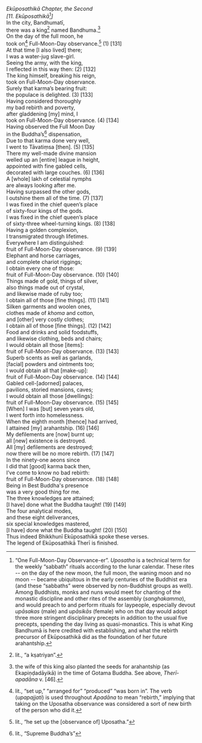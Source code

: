 *Ekūposathikā Chapter, the Second*  
*\[11. Ekūposathikā*[^1]*\]*  
In the city, Bandhumatī,  
there was a king[^2] named Bandhuma.[^3]  
On the day of the full moon, he  
took on[^4] Full-Moon-Day observance.[^5] (1) \[131\]  
At that time \[I also lived\] there;  
I was a water-jug slave-girl.  
Seeing the army, with the king,  
I reflected in this way then: (2) \[132\]  
The king himself, breaking his reign,  
took on Full-Moon-Day observance.  
Surely that karma’s bearing fruit:  
the populace is delighted. (3) \[133\]  
Having considered thoroughly  
my bad rebirth and poverty,  
after gladdening \[my\] mind, I  
took on Full-Moon-Day observance. (4) \[134\]  
Having observed the Full Moon Day  
in the Buddha’s[^6] dispensation,  
Due to that karma done very well,  
I went to Tāvatiṃsa \[then\]. (5) \[135\]  
There my well-made divine mansion  
welled up an \[entire\] league in height,  
appointed with fine gabled cells,  
decorated with large couches. (6) \[136\]  
A \[whole\] lakh of celestial nymphs  
are always looking after me.  
Having surpassed the other gods,  
I outshine them all of the time. (7) \[137\]  
I was fixed in the chief queen’s place  
of sixty-four kings of the gods.  
I was fixed in the chief queen’s place  
of sixty-three wheel-turning kings. (8) \[138\]  
Having a golden complexion,  
I transmigrated through lifetimes.  
Everywhere I am distinguished:  
fruit of Full-Moon-Day observance. (9) \[139\]  
Elephant and horse carriages,  
and complete chariot riggings;  
I obtain every one of those:  
fruit of Full-Moon-Day observance. (10) \[140\]  
Things made of gold, things of silver,  
also things made out of crystal,  
and likewise made of ruby too;  
I obtain all of those \[fine things\]. (11) \[141\]  
Silken garments and woolen ones,  
clothes made of *khoma* and cotton,  
and \[other\] very costly clothes;  
I obtain all of those \[fine things\]. (12) \[142\]  
Food and drinks and solid foodstuffs,  
and likewise clothing, beds and chairs;  
I would obtain all those \[items\]:  
fruit of Full-Moon-Day observance. (13) \[143\]  
Superb scents as well as garlands,  
\[facial\] powders and ointments too;  
I would obtain all that \[make-up\]:  
fruit of Full-Moon-Day observance. (14) \[144\]  
Gabled cell-\[adorned\] palaces,  
pavilions, storied mansions, caves;  
I would obtain all those \[dwellings\]:  
fruit of Full-Moon-Day observance. (15) \[145\]  
\[When\] I was \[but\] seven years old,  
I went forth into homelessness.  
When the eighth month \[thence\] had arrived,  
I attained \[my\] arahantship. (16) \[146\]  
My defilements are \[now\] burnt up;  
all \[new\] existence is destroyed.  
All \[my\] defilements are destroyed;  
now there will be no more rebirth. (17) \[147\]  
In the ninety-one aeons since  
I did that \[good\] karma back then,  
I’ve come to know no bad rebirth:  
fruit of Full-Moon-Day observance. (18) \[148\]  
Being in Best Buddha's presence  
was a very good thing for me.  
The three knowledges are attained;  
\[I have\] done what the Buddha taught! (19) \[149\]  
The four analytical modes,  
and these eight deliverances,  
six special knowledges mastered,  
\[I have\] done what the Buddha taught! (20) \[150\]  
Thus indeed Bhikkhunī Ekūposathikā spoke these verses.  
The legend of Ekūposathikā Therī is finished.  
[^1]: “One Full-Moon-Day Observance-er”. *Uposatha* is a technical term
    for the weekly “sabbath” rituals according to the lunar calendar.
    These rites -- on the day of the new moon, the full moon, the waning
    moon and no moon -- became ubiquitous in the early centuries of the
    Buddhist era (and these “sabbaths” were observed by non-Buddhist
    groups as well). Among Buddhists, monks and nuns would meet for
    chanting of the monastic discipline and other rites of the assembly
    (*sanghakamma*), and would preach to and perform rituals for
    laypeople, especially devout *upāsakas* (male) and *upāsikās*
    (female) who on that day would adopt three more stringent
    disciplinary precepts in addition to the usual five precepts,
    spending the day living as quasi-monastics. This is what King
    Bandhumā is here credited with establishing, and what the rebirth
    precursor of Ekūposathikā did as the foundation of her future
    arahantship.  
[^2]: lit., “a kṣatriyan”.  
[^3]: the wife of this king also planted the seeds for arahantship (as
    Ekapiṇḍadāyikā) in the time of Gotama Buddha. See above,
    *Therī-apadāna* v. \[46\].  
[^4]: lit., “set up,” “arranged for” “produced” “was born in”. The verb
    (*upapajjati*) is used throughout *Apadāna* to mean “rebirth,”
    implying that taking on the Uposatha observance was considered a
    sort of new birth of the person who did it.  
[^5]: lit., “he set up the \[observance of\] Uposatha.”  
[^6]: lit., “Supreme Buddha’s”
